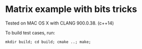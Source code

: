 # Matrix example with bits tricks
Tested on MAC OS X with CLANG 900.0.38. (c++14)

To build test cases, run:
```
mkdir build; cd build; cmake ..; make;
```

